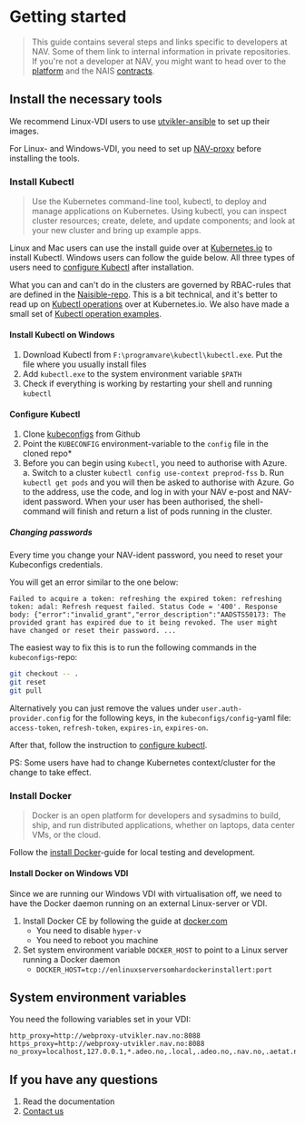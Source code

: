 Getting started
===============

> This guide contains several steps and links specific to developers at NAV. Some of them link to internal information in private repositories. If you're not a developer at NAV, you might want to head over to the [platform](/documentation/platform.md) and the NAIS [contracts](/README.md#contracts).

## Install the necessary tools

We recommend Linux-VDI users to use [utvikler-ansible](https://github.com/navikt/utvikler-ansible) to set up their images.

For Linux- and Windows-VDI, you need to set up [NAV-proxy](/documentation/files/getting-started/README.md#system-environment-variables) before installing the tools.


### Install Kubectl

> Use the Kubernetes command-line tool, kubectl, to deploy and manage applications on Kubernetes. Using kubectl, you can inspect cluster resources; create, delete, and update components; and look at your new cluster and bring up example apps.

Linux and Mac users can use the install guide over at [Kubernetes.io](https://kubernetes.io/docs/tasks/tools/install-kubectl/) to install Kubectl. Windows users can follow the guide below. All three types of users need to [configure Kubectl](/documentation/getting-started/README.md#configure-kubectl) after installation.

What you can and can't do in the clusters are governed by RBAC-rules that are defined in the [Naisible-repo](https://github.com/nais/naisible/blob/master/files/roles/clusterroles.yaml). This is a bit technical, and it's better to read up on [Kubectl operations](https://kubernetes.io/docs/reference/kubectl/overview/#operations) over at Kubernetes.io. We also have made a small set of [Kubectl operation examples](/documentation/getting-started/kubectl_examples.md).


#### Install Kubectl on Windows

1. Download Kubectl from `F:\programvare\kubectl\kubectl.exe`. Put the file where you usually install files
2. Add `kubectl.exe` to the system environment variable `$PATH`
3. Check if everything is working by restarting your shell and running `kubectl`


#### Configure Kubectl

1. Clone [kubeconfigs](https://github.com/navikt/kubeconfigs) from Github
2. Point the `KUBECONFIG` environment-variable to the `config` file in the cloned repo*
3. Before you can begin using `Kubectl`, you need to authorise with Azure.
 a. Switch to a cluster `kubectl config use-context preprod-fss`
 b. Run `kubectl get pods` and you will then be asked to authorise with Azure. Go to the address, use the code, and log in with your NAV e-post and NAV-ident password. When your user has been authorised, the shell-command will finish and return a list of pods running in the cluster.


##### Changing passwords

Every time you change your NAV-ident password, you need to reset your Kubeconfigs credentials.

You will get an error similar to the one below:

```text
Failed to acquire a token: refreshing the expired token: refreshing token: adal: Refresh request failed. Status Code = '400'. Response body: {"error":"invalid_grant","error_description":"AADSTS50173: The provided grant has expired due to it being revoked. The user might have changed or reset their password. ...
```

The easiest way to fix this is to run the following commands in the `kubeconfigs`-repo:
```bash
git checkout -- .
git reset
git pull
```

Alternatively you can just remove the values under `user.auth-provider.config` for the following keys, in the `kubeconfigs/config`-yaml file: `access-token`, `refresh-token`, `expires-in`, `expires-on`.

After that, follow the instruction to [configure kubectl](/documentation/getting-started/README.md#configure-kubectl).

PS: Some users have had to change Kubernetes context/cluster for the change to take effect.


### Install Docker

> Docker is an open platform for developers and sysadmins to build, ship, and run distributed applications, whether on laptops, data center VMs, or the cloud.

Follow the [install Docker](https://docs.docker.com/install/)-guide for local testing and development.


#### Install Docker on Windows VDI

Since we are running our Windows VDI with virtualisation off, we need to have the Docker daemon running on an external Linux-server or VDI.

1. Install Docker CE by following the guide at [docker.com](https://www.docker.com/docker-windows)
   * You need to disable `hyper-v`
   * You need to reboot you machine
2. Set system environment variable `DOCKER_HOST` to point to a Linux server running a Docker daemon
   * `DOCKER_HOST=tcp://enlinuxserversomhardockerinstallert:port`


## System environment variables

You need the following variables set in your VDI:

```text
http_proxy=http://webproxy-utvikler.nav.no:8088
https_proxy=http://webproxy-utvikler.nav.no:8088
no_proxy=localhost,127.0.0.1,*.adeo.no,.local,.adeo.no,.nav.no,.aetat.no,.devillo.no,.oera.no,devel
```


## If you have any questions

1. Read the documentation
2. [Contact us](/documentation/README.md#contact-us)
